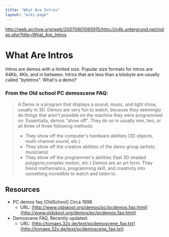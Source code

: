 ```yaml
---
title: "What Are Intros"
layout: "wiki-page"
---
```


http://web.archive.org/web/20070801065915/http://in4k.untergrund.net/index.php?title=What_Are_Intros

# What Are Intros
Intros are demos with a limited size. Popular size formats for intros are 64Kb, 4Kb, and in between. Intros that are less than a kilobyte are usually called "bytetros". What's a demo?
### From the Old school PC demoscene FAQ:
> A Demo is a program that displays a sound, music, and light show, usually in 3D. Demos are very fun to watch, because they seemingly do things that aren't possible on the machine they were programmed on.
> Essentially, demos "show off". They do so in usually one, two, or all three of three following methods:
> * They show off the computer's hardware abilities (3D objects, multi-channel sound, etc.)
> * They show off the creative abilities of the demo group (artists, musicians)
> * They show off the programmer's abilities (fast 3D shaded polygons,complex motion, etc.)
> Demos are an art form. They blend mathematics, programming skill, and creativity into something incredible to watch and listen to.

## Resources
* PC demos faq [OldSchool] Circa 1998
    * URL: [http://www.oldskool.org/demos/pc/pcdemos.faq.html](http://www.oldskool.org/demos/pc/pcdemos.faq.html)
* Demoscene FAQ, Recently updated:
    * URL: [http://tomaes.32x.de/text/pcdemoscene_faq.txt](http://tomaes.32x.de/text/pcdemoscene_faq.txt)
